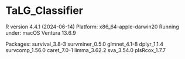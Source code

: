 # TaLG_Classifier

R version 4.4.1 (2024-06-14)
Platform: x86_64-apple-darwin20
Running under: macOS Ventura 13.6.9

Packages:
survival_3.8-3
survminer_0.5.0
glmnet_4.1-8
dplyr_1.1.4
survcomp_1.56.0
caret_7.0-1
limma_3.62.2
sva_3.54.0
plsRcox_1.7.7
